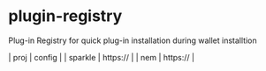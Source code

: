 # plugin-registry
Plug-in Registry for quick plug-in installation during wallet installtion

| proj    | config   |
| sparkle | https:// |
| nem     | https:// |
